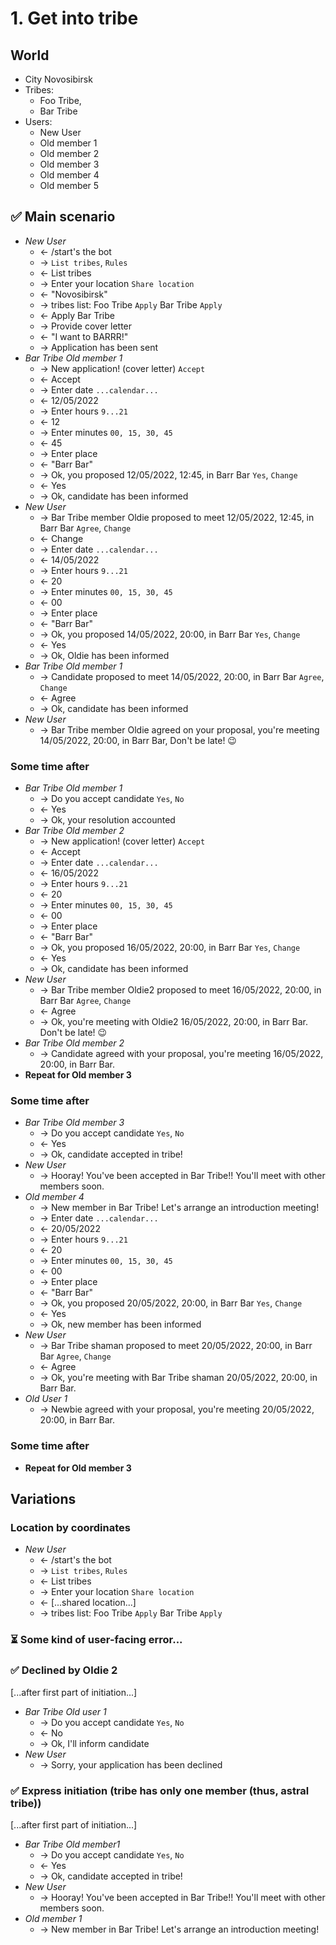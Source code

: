 # 1. Get into tribe

## World

-   City Novosibirsk
-   Tribes:
    -   Foo Tribe,
    -   Bar Tribe
-   Users:
    -   New User
    -   Old member 1
    -   Old member 2
    -   Old member 3
    -   Old member 4
    -   Old member 5

## ✅ Main scenario

-   _New User_
    -   ← /start's the bot
    -   → `List tribes`, `Rules`
    -   ← List tribes
    -   → Enter your location `Share location`
    -   ← "Novosibirsk"
    -   → tribes list: Foo Tribe `Apply` Bar Tribe `Apply`
    -   ← Apply Bar Tribe
    -   → Provide cover letter
    -   ← "I want to BARRR!"
    -   → Application has been sent
-   _Bar Tribe Old member 1_
    -   → New application! (cover letter) `Accept`
    -   ← Accept
    -   → Enter date `...calendar...`
    -   ← 12/05/2022
    -   → Enter hours `9...21`
    -   ← 12
    -   → Enter minutes `00, 15, 30, 45`
    -   ← 45
    -   → Enter place
    -   ← "Barr Bar"
    -   → Ok, you proposed 12/05/2022, 12:45, in Barr Bar `Yes`, `Change`
    -   ← Yes
    -   → Ok, candidate has been informed
-   _New User_
    -   → Bar Tribe member Oldie proposed to meet 12/05/2022, 12:45, in Barr Bar `Agree`, `Change`
    -   ← Change
    -   → Enter date `...calendar...`
    -   ← 14/05/2022
    -   → Enter hours `9...21`
    -   ← 20
    -   → Enter minutes `00, 15, 30, 45`
    -   ← 00
    -   → Enter place
    -   ← "Barr Bar"
    -   → Ok, you proposed 14/05/2022, 20:00, in Barr Bar `Yes`, `Change`
    -   ← Yes
    -   → Ok, Oldie has been informed
-   _Bar Tribe Old member 1_
    -   → Candidate proposed to meet 14/05/2022, 20:00, in Barr Bar `Agree`, `Change`
    -   ← Agree
    -   → Ok, candidate has been informed
-   _New User_
    -   → Bar Tribe member Oldie agreed on your proposal, you're meeting 14/05/2022, 20:00, in Barr Bar, Don't be late! 😉

### Some time after

-   _Bar Tribe Old member 1_
    -   → Do you accept candidate `Yes`, `No`
    -   ← Yes
    -   → Ok, your resolution accounted
-   _Bar Tribe Old member 2_
    -   → New application! (cover letter) `Accept`
    -   ← Accept
    -   → Enter date `...calendar...`
    -   ← 16/05/2022
    -   → Enter hours `9...21`
    -   ← 20
    -   → Enter minutes `00, 15, 30, 45`
    -   ← 00
    -   → Enter place
    -   ← "Barr Bar"
    -   → Ok, you proposed 16/05/2022, 20:00, in Barr Bar `Yes`, `Change`
    -   ← Yes
    -   → Ok, candidate has been informed
-   _New User_
    -   → Bar Tribe member Oldie2 proposed to meet 16/05/2022, 20:00, in Barr Bar `Agree`, `Change`
    -   ← Agree
    -   → Ok, you're meeting with Oldie2 16/05/2022, 20:00, in Barr Bar. Don't be late! 😉
-   _Bar Tribe Old member 2_
    -   → Candidate agreed with your proposal, you're meeting 16/05/2022, 20:00, in Barr Bar.
-   **Repeat for Old member 3**

### Some time after

-   _Bar Tribe Old member 3_
    -   → Do you accept candidate `Yes`, `No`
    -   ← Yes
    -   → Ok, candidate accepted in tribe!
-   _New User_
    -   → Hooray! You've been accepted in Bar Tribe!! You'll meet with other members soon.
-   _Old member 4_
    -   → New member in Bar Tribe! Let's arrange an introduction meeting!
    -   → Enter date `...calendar...`
    -   ← 20/05/2022
    -   → Enter hours `9...21`
    -   ← 20
    -   → Enter minutes `00, 15, 30, 45`
    -   ← 00
    -   → Enter place
    -   ← "Barr Bar"
    -   → Ok, you proposed 20/05/2022, 20:00, in Barr Bar `Yes`, `Change`
    -   ← Yes
    -   → Ok, new member has been informed
-   _New User_
    -   → Bar Tribe shaman proposed to meet 20/05/2022, 20:00, in Barr Bar `Agree`, `Change`
    -   ← Agree
    -   → Ok, you're meeting with Bar Tribe shaman 20/05/2022, 20:00, in Barr Bar.
-   _Old User 1_
    -   → Newbie agreed with your proposal, you're meeting 20/05/2022, 20:00, in Barr Bar.

### Some time after

-   **Repeat for Old member 3**

## Variations

### Location by coordinates

-   _New User_
    -   ← /start's the bot
    -   → `List tribes`, `Rules`
    -   ← List tribes
    -   → Enter your location `Share location`
    -   ← [...shared location...]
    -   → tribes list: Foo Tribe `Apply` Bar Tribe `Apply`

### ⏳ Some kind of user-facing error...

### ✅ Declined by Oldie 2

[...after first part of initiation...]

-   _Bar Tribe Old user 1_
    -   → Do you accept candidate `Yes`, `No`
    -   ← No
    -   → Ok, I'll inform candidate
-   _New User_
    -   → Sorry, your application has been declined

### ✅ Express initiation (tribe has only one member (thus, astral tribe))

[...after first part of initiation...]

-   _Bar Tribe Old member1_
    -   → Do you accept candidate `Yes`, `No`
    -   ← Yes
    -   → Ok, candidate accepted in tribe!
-   _New User_
    -   → Hooray! You've been accepted in Bar Tribe!! You'll meet with other members soon.
-   _Old member 1_
    -   → New member in Bar Tribe! Let's arrange an introduction meeting!
